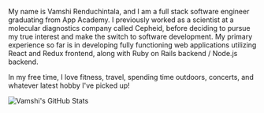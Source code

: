 

<!--
**Vrendu/Vrendu** is a ✨ _special_ ✨ repository because its `README.md` (this file) appears on your GitHub profile.

Here are some ideas to get you started:

- 🔭 I’m currently working on ...
- 🌱 I’m currently learning ...
- 👯 I’m looking to collaborate on ...
- 🤔 I’m looking for help with ...
- 💬 Ask me about ...
- 📫 How to reach me: ...
- 😄 Pronouns: ...
- ⚡ Fun fact: ...
-->
My name is Vamshi Renduchintala, and I am a full stack software engineer graduating from App Academy. I previously worked as a scientist at a molecular diagnostics company called Cepheid, before deciding to pursue my true interest and make the switch to software development. My primary experience so far is in developing fully functioning web applications utilizing React and Redux frontend, along with Ruby on Rails backend / Node.js backend. 

In my free time, I love fitness, travel, spending time outdoors, concerts, and whatever latest hobby I've picked up!

![Vamshi's GitHub Stats](https://github-readme-stats.vercel.app/api?username=Vrendu&theme=tokyonight)
